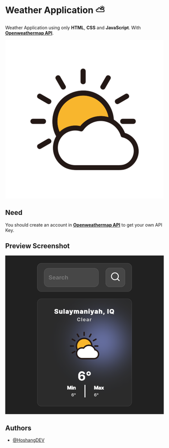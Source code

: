 
# **Weather Application** ⛅

Weather Application using only **HTML**, **CSS** and **JavaScript**. With **[Openweathermap API](https://openweathermap.org/api)**.



![Logo](https://github.com/HoshangDEV/Weather-App/blob/main/weather.png?raw=true)


## Need

You should create an account in **[Openweathermap API](https://openweathermap.org/api)** to get your own API Key.



## Preview Screenshot

![Preview](https://github.com/HoshangDEV/Weather-App/blob/main/preview-screenshot.png?raw=true)


## Authors

- [@HoshangDEV](https://www.github.com/HoshangDEV)

